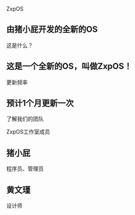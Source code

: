 
ZxpOS

由猪小屁开发的全新的OS
--------------------
这是什么？

这是一个全新的OS，叫做ZxpOS！
------------------------
更新频率

预计1个月更新一次
----------------
了解我们的团队

ZxpOS工作室成员

猪小屁
------------------
程序员、管理员

黄文瑾
------------------
设计师
